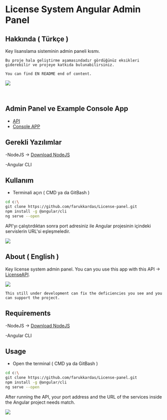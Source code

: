 # License System Angular Admin Panel

## Hakkında ( Türkçe )
Key lisanslama sisteminin admin paneli kısmı.

`Bu proje hala geliştirme aşamasındadır gördüğünüz eksikleri giderebilir ve projeye katkıda bulunabilirsiniz.`

`You can find EN README end of content.`

 <img src="https://i.hizliresim.com/lucxtez.png"></img> 

<br>



## Admin Panel ve Example Console App
- [API](https://github.com/farukkardas/LicenseSystem)
- [Console APP](https://github.com/farukkardas/LicenseChecker)

## Gerekli Yazılımlar
-NodeJS -> [Download NodeJS](https://nodejs.org/en/download/)

-Angular CLI

## Kullanım 
 - Terminali açın ( CMD ya da GitBash )
 ```bash
 cd c:\
 git clone https://github.com/farukkardas/License-panel.git
 npm install -g @angular/cli
 ng serve --open
 ```
 API'yı çalıştırdıktan sonra port adresiniz ile Angular projesinin içindeki servislerin URL'si eşleşmeledir.
 
 <img src="https://i.hizliresim.com/rgpfbx3.png"></img> 


## About ( English )
Key license system admin panel. You can you use this app with this API -> [LicenseAPI](https://github.com/farukkardas/LicenseSystem).
<br>

<img src="https://i.hizliresim.com/lucxtez.png"></img> 

`This still under development can fix the deficiencies you see and you can support the project.`

## Requirements
-NodeJS -> [Download NodeJS](https://nodejs.org/en/download/)

-Angular CLI

## Usage 
 - Open the terminal ( CMD ya da GitBash )
 ```bash
 cd c:\
 git clone https://github.com/farukkardas/License-panel.git
 npm install -g @angular/cli
 ng serve --open
 ```
After running the API, your port address and the URL of the services inside the Angular project needs match.
 
 <img src="https://i.hizliresim.com/rgpfbx3.png"></img> 



